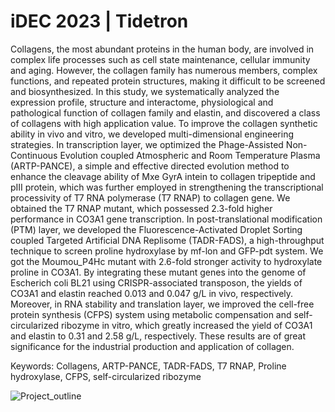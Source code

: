 # iDEC 2023 | Tidetron

Collagens, the most abundant proteins in the human body, are involved in complex life processes such as cell state maintenance, cellular immunity and aging. However, the collagen family has numerous members, complex functions, and repeated protein structures, making it difficult to be screened and biosynthesized. In this study, we systematically analyzed the expression profile, structure and interactome, physiological and pathological function of collagen family and elastin, and discovered a class of collagens with high application value. To improve the collagen synthetic ability in vivo and vitro, we developed multi-dimensional engineering strategies. In transcription layer, we optimized the Phage-Assisted Non-Continuous Evolution coupled Atmospheric and Room Temperature Plasma (ARTP-PANCE), a simple and effective directed evolution method to enhance the cleavage ability of Mxe GyrA intein to collagen tripeptide and pIII protein, which was further employed in strengthening the transcriptional processivity of T7 RNA polymerase (T7 RNAP) to collagen gene. We obtained the T7 RNAP mutant, which possessed 2.3-fold higher performance in CO3A1 gene transcription. In post-translational modification (PTM) layer, we developed the Fluorescence-Activated Droplet Sorting coupled Targeted Artificial DNA Replisome (TADR-FADS), a high-throughput technique to screen proline hydroxylase by mf-lon and GFP-pdt system. We got the Moumou_P4Hc mutant with 2.6-fold stronger activity to hydroxylate proline in CO3A1. By integrating these mutant genes into the genome of Escherich coli BL21 using CRISPR-associated transposon, the yields of CO3A1 and elastin reached 0.013 and 0.047 g/L in vivo, respectively. Moreover, in RNA stability and translation layer, we improved the cell-free protein synthesis (CFPS) system using metabolic compensation and self-circularized ribozyme in vitro, which greatly increased the yield of CO3A1 and elastin to 0.31 and 2.58 g/L, respectively. These results are of great significance for the industrial production and application of collagen.

Keywords: Collagens, ARTP-PANCE, TADR-FADS, T7 RNAP, Proline hydroxylase, CFPS, self-circularized ribozyme  
  
![Project_outline]()
